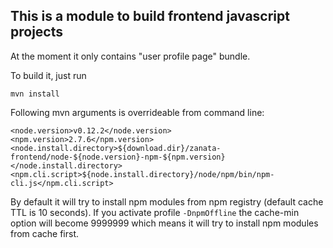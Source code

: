 ## This is a module to build frontend javascript projects

At the moment it only contains "user profile page" bundle.

To build it, just run

```mvn install```

Following mvn arguments is overrideable from command line:

```
<node.version>v0.12.2</node.version>
<npm.version>2.7.6</npm.version>
<node.install.directory>${download.dir}/zanata-frontend/node-${node.version}-npm-${npm.version}</node.install.directory>
<npm.cli.script>${node.install.directory}/node/npm/bin/npm-cli.js</npm.cli.script>
```

By default it will try to install npm modules from npm registry (default cache TTL is 10 seconds).
If you activate profile ```-DnpmOffline``` the cache-min option will become 9999999 which means it will try to install npm modules from cache first.
